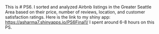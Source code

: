This is # PS6. I sorted and analyzed Airbnb listings in the Greater Seattle Area based on their price, number of reviews, location, and customer satisfaction ratings. Here is the link to my shiny app: https://asharma7.shinyapps.io/PS6Final1/
I spent around 6-8 hours on this PS.

